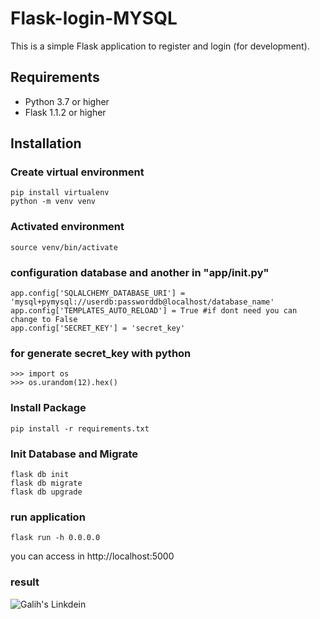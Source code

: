 # Flask-login-MYSQL

This is a simple Flask application to register and login (for development).

## Requirements

- Python 3.7 or higher
- Flask 1.1.2 or higher

## Installation

### Create virtual environment
```
pip install virtualenv
python -m venv venv
```

### Activated environment
```
source venv/bin/activate
```

### configuration database and another in "app/__init__.py"
```
app.config['SQLALCHEMY_DATABASE_URI'] = 'mysql+pymysql://userdb:passworddb@localhost/database_name'
app.config['TEMPLATES_AUTO_RELOAD'] = True #if dont need you can change to False
app.config['SECRET_KEY'] = 'secret_key'
```

### for generate secret_key with python
```
>>> import os
>>> os.urandom(12).hex()
```

### Install Package
```
pip install -r requirements.txt
```

### Init Database and Migrate
```
flask db init
flask db migrate
flask db upgrade
```

### run application
```
flask run -h 0.0.0.0
```

you can access in http://localhost:5000

### result

<img align="left" alt="Galih's Linkdein" src="https://cloud.bandaacehkota.go.id/index.php/apps/files_sharing/publicpreview/JJo7s6rfgWkK9Dt?x=1902&y=497&a=true&file=1.png&scalingup=0" />